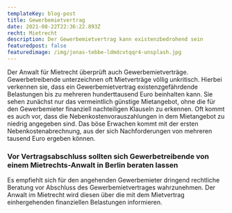 ```yaml
---
templateKey: blog-post
title: Gewerbemietvertrag
date: 2021-08-22T22:36:22.893Z
recht: Mietrecht
description: Der Gewerbemietvertrag kann existenzbedrohend sein
featuredpost: false
featuredimage: /img/jonas-tebbe-ldmdcvtqqr4-unsplash.jpg
---
```

Der Anwalt für Mietrecht überprüft auch Gewerbemietverträge. Gewerbetreibende unterzeichnen oft Mietverträge völlig unkritisch. Hierbei verkennen sie, dass ein Gewerbemietvertrag existenzgefährdende Belastungen bis zu mehreren hunderttausend Euro beinhalten kann. Sie sehen zunächst nur das vermeintlich günstige Mietangebot, ohne die für den Gewerbemieter finanziell nachteiligen Klauseln zu erkennen. Oft kommt es auch vor, dass die Nebenkostenvorauszahlungen in dem Mietangebot zu niedrig angegeben sind. Das böse Erwachen kommt mit der ersten Nebenkostenabrechnung, aus der sich Nachforderungen von mehreren tausend Euro ergeben können.

### Vor Vertragsabschluss sollten sich Gewerbetreibende von einem Mietrechts-Anwalt in Berlin beraten lassen

Es empfiehlt sich für den angehenden Gewerbemieter dringend rechtliche Beratung vor Abschluss des Gewerbemietvertrages wahrzunehmen. Der Anwalt im Mietrecht wird diesen über die mit dem Mietvertrag einhergehenden finanziellen Belastungen informieren.